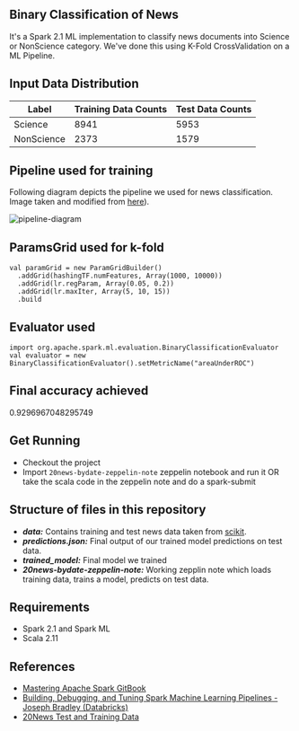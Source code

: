 Binary Classification of News
-------
It's a Spark 2.1 ML implementation to classify news documents into Science or NonScience category. We've done this using K-Fold CrossValidation on a ML Pipeline.

Input Data Distribution
-----
Label|Training Data Counts| Test Data Counts
---|---|---
Science|8941|5953
NonScience|2373|1579

Pipeline used for training
------
Following diagram depicts the pipeline we used for news classification. Image taken and modified from [here](http://karlrosaen.com/ml/learning-log/2016-06-20/)). 

![pipeline-diagram](https://cloud.githubusercontent.com/assets/22542670/21791030/2c3c0202-d706-11e6-9db4-de24ed14ce98.png)

ParamsGrid used for k-fold
-----
```
val paramGrid = new ParamGridBuilder()
  .addGrid(hashingTF.numFeatures, Array(1000, 10000))
  .addGrid(lr.regParam, Array(0.05, 0.2))
  .addGrid(lr.maxIter, Array(5, 10, 15))
  .build
```

Evaluator used
-----
```
import org.apache.spark.ml.evaluation.BinaryClassificationEvaluator
val evaluator = new BinaryClassificationEvaluator().setMetricName("areaUnderROC")
```

Final accuracy achieved
-----
0.9296967048295749

Get Running
------
- Checkout the project 
- Import `20news-bydate-zeppelin-note` zeppelin notebook and run it OR take the scala code in the zeppelin note and do a spark-submit

Structure of files in this repository
---------
- ***data:*** Contains training and test news data taken from [scikit](http://scikit-learn.org/stable/datasets/twenty_newsgroups.html).
- ***predictions.json:*** Final output of our trained model predictions on test data.
- ***trained_model:*** Final model we trained
- ***20news-bydate-zeppelin-note:*** Working zepplin note which loads training data, trains a model, predicts on test data.

Requirements
-------
- Spark 2.1 and Spark ML
- Scala 2.11

References
---------
- [Mastering Apache Spark GitBook](https://jaceklaskowski.gitbooks.io/mastering-apache-spark/content/spark-mllib/spark-mllib-pipelines-example-classification.html)
- [Building, Debugging, and Tuning Spark Machine Learning Pipelines - Joseph Bradley (Databricks)](https://www.youtube.com/watch?v=OednhGRp938&feature=youtu.be)
- [20News Test and Training Data](http://scikit-learn.org/stable/datasets/twenty_newsgroups.html)
